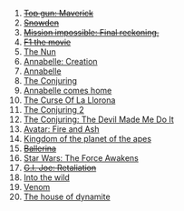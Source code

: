 1. ~~[Top gun: Maverick](https://youtu.be/qSqVVswa420?feature=shared)~~
2. ~~[Snowden](https://youtu.be/QlSAiI3xMh4?feature=shared)~~
3. ~~[Mission impossible: Final reckoning.](https://youtu.be/fsQgc9pCyDU?feature=shared)~~
4. ~~[F1 the movie](https://www.youtube.com/watch?v=8yh9BPUBbbQ)~~
5. [The Nun](https://www.youtube.com/watch?v=pzD9zGcUNrw)
6. [Annabelle: Creation](https://www.youtube.com/watch?v=KisPhy7T__Q)
7. [Annabelle](https://www.youtube.com/watch?v=paFgQNPGlsg)
8. [The Conjuring](https://www.youtube.com/watch?v=FSAz556s0fM)
9. [Annabelle comes home](https://www.youtube.com/watch?v=bCxm7cTpBAs)
10. [The Curse Of La Llorona](https://www.youtube.com/watch?v=uOV-xMYQ7sk)
11. [The Conjuring 2](https://www.youtube.com/watch?v=VFsmuRPClr4)
12. [The Conjuring: The Devil Made Me Do It](https://www.youtube.com/watch?v=h9Q4zZS2v1k)
13. [Avatar: Fire and Ash](https://youtu.be/nb_fFj_0rq8?feature=shared)
14. [Kingdom of the planet of the apes](https://www.youtube.com/watch?v=XtFI7SNtVpY&t=146)
15. ~~[Ballerina](https://www.youtube.com/watch?v=0FSwsrFpkbw&t=5)~~
16. [Star Wars: The Force Awakens](https://www.youtube.com/watch?v=sGbxmsDFVnE&t=133)
17. ~~[G.I. Joe: Retaliation](https://www.youtube.com/watch?v=bd3JmlIxQXM&t=113)~~
18. [Into the wild](https://www.youtube.com/watch?v=XZG1FzyB8DI)
19. [Venom](https://www.youtube.com/watch?v=u9Mv98Gr5pY)
20. [The house of dynamite](https://youtu.be/0w6wUqWU3yU?feature=shared)
